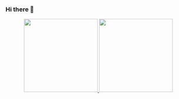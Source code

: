 ### Hi there 👋

<div align="center">
  <a href="https://github.com/LeandroIzzo">
  <img height="200em" src="https://github-readme-stats.vercel.app/api?username=lucasmrib&show_icons=true&theme=dark&include_all_commits=true&count_private=true"/>
  <img height="200em" src="https://github-readme-stats.vercel.app/api/top-langs/?username=lucasmrib&layout=compact&langs_count=7&theme=dracula"/>
</div>

<!--
**lucasmrib/lucasmrib** is a ✨ _special_ ✨ repository because its `README.md` (this file) appears on your GitHub profile.

Here are some ideas to get you started:

- 🔭 I’m currently working on ...
- 🌱 I’m currently learning ...
- 👯 I’m looking to collaborate on ...
- 🤔 I’m looking for help with ...
- 💬 Ask me about ...
- 📫 How to reach me: ...
- 😄 Pronouns: ...
- ⚡ Fun fact: ...
-->
